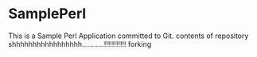 SamplePerl
==========
This is a Sample Perl Application committed to Git.
contents of repository shhhhhhhhhhhhhhhhh...........!!!!!!!!!!!
forking
